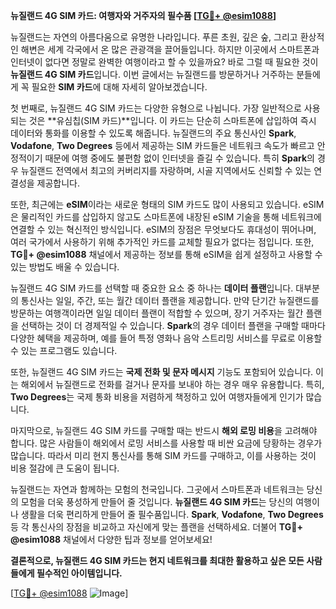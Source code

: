 **뉴질랜드 4G SIM 카드: 여행자와 거주자의 필수품 [[TG💪+ @esim1088](https://t.me/s/esim1088)]**

뉴질랜드는 자연의 아름다움으로 유명한 나라입니다. 푸른 초원, 깊은 숲, 그리고 환상적인 해변은 세계 각국에서 온 많은 관광객을 끌어들입니다. 하지만 이곳에서 스마트폰과 인터넷이 없다면 정말로 완벽한 여행이라고 할 수 있을까요? 바로 그럴 때 필요한 것이 **뉴질랜드 4G SIM 카드**입니다. 이번 글에서는 뉴질랜드를 방문하거나 거주하는 분들에게 꼭 필요한 **SIM 카드**에 대해 자세히 알아보겠습니다.

첫 번째로, 뉴질랜드 4G SIM 카드는 다양한 유형으로 나뉩니다. 가장 일반적으로 사용되는 것은 **유심칩(SIM 카드)**입니다. 이 카드는 단순히 스마트폰에 삽입하여 즉시 데이터와 통화를 이용할 수 있도록 해줍니다. 뉴질랜드의 주요 통신사인 **Spark**, **Vodafone**, **Two Degrees** 등에서 제공하는 SIM 카드들은 네트워크 속도가 빠르고 안정적이기 때문에 여행 중에도 불편함 없이 인터넷을 즐길 수 있습니다. 특히 **Spark**의 경우 뉴질랜드 전역에서 최고의 커버리지를 자랑하며, 시골 지역에서도 신뢰할 수 있는 연결성을 제공합니다.

또한, 최근에는 **eSIM**이라는 새로운 형태의 SIM 카드도 많이 사용되고 있습니다. eSIM은 물리적인 카드를 삽입하지 않고도 스마트폰에 내장된 eSIM 기술을 통해 네트워크에 연결할 수 있는 혁신적인 방식입니다. eSIM의 장점은 무엇보다도 휴대성이 뛰어나며, 여러 국가에서 사용하기 위해 추가적인 카드를 교체할 필요가 없다는 점입니다. 또한, **TG💪+ @esim1088** 채널에서 제공하는 정보를 통해 eSIM을 쉽게 설정하고 사용할 수 있는 방법도 배울 수 있습니다.

뉴질랜드 4G SIM 카드를 선택할 때 중요한 요소 중 하나는 **데이터 플랜**입니다. 대부분의 통신사는 일일, 주간, 또는 월간 데이터 플랜을 제공합니다. 만약 단기간 뉴질랜드를 방문하는 여행객이라면 일일 데이터 플랜이 적합할 수 있으며, 장기 거주자는 월간 플랜을 선택하는 것이 더 경제적일 수 있습니다. **Spark**의 경우 데이터 플랜을 구매할 때마다 다양한 혜택을 제공하며, 예를 들어 특정 영화나 음악 스트리밍 서비스를 무료로 이용할 수 있는 프로그램도 있습니다.

또한, 뉴질랜드 4G SIM 카드는 **국제 전화 및 문자 메시지** 기능도 포함되어 있습니다. 이는 해외에서 뉴질랜드로 전화를 걸거나 문자를 보내야 하는 경우 매우 유용합니다. 특히, **Two Degrees**는 국제 통화 비용을 저렴하게 책정하고 있어 여행자들에게 인기가 많습니다.

마지막으로, 뉴질랜드 4G SIM 카드를 구매할 때는 반드시 **해외 로밍 비용**을 고려해야 합니다. 많은 사람들이 해외에서 로밍 서비스를 사용할 때 비싼 요금에 당황하는 경우가 많습니다. 따라서 미리 현지 통신사를 통해 SIM 카드를 구매하고, 이를 사용하는 것이 비용 절감에 큰 도움이 됩니다.

뉴질랜드는 자연과 함께하는 모험의 천국입니다. 그곳에서 스마트폰과 네트워크는 당신의 모험을 더욱 풍성하게 만들어 줄 것입니다. **뉴질랜드 4G SIM 카드**는 당신의 여행이나 생활을 더욱 편리하게 만들어 줄 필수품입니다. **Spark**, **Vodafone**, **Two Degrees** 등 각 통신사의 장점을 비교하고 자신에게 맞는 플랜을 선택하세요. 더불어 **TG💪+ @esim1088** 채널에서 다양한 팁과 정보를 얻어보세요!

**결론적으로, 뉴질랜드 4G SIM 카드는 현지 네트워크를 최대한 활용하고 싶은 모든 사람들에게 필수적인 아이템입니다.**

[[TG💪+ @esim1088](https://t.me/s/esim1088) ![Image](https://i.postimg.cc/Y0z9fWf4/image.png)]